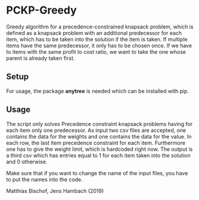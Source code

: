 # PCKP-Greedy
Greedy algorithm for a precedence-constrained knapsack problem, which is defined as a knapsack problem with an additional predecessor for each item, which has to be taken into the solution if the item is taken. If multiple items have the same predecessor, it only has to be chosen once.
If we have to items with the same profit to cost ratio, we want to take the one whose parent is already taken first.

## Setup
For usage, the package **anytree** is needed which can be installed with pip.

## Usage
The script only solves Precedence constraint knapsack problems having for each item only one predecessor.
As input two csv files are accepted, one contains the data for the weights and one contains the data for the value.
In each row, the last item precedence constraint for each item.
Furthermore one has to give the weight limit, which is hardcoded right now.
The output is a third csv which has entries equal to 1 for each item taken into the solution and 0 otherwise.

Make sure that if you want to change the name of the input files, you have to put the names into the code.

Matthias Bischof, Jens Hambach (2019)
